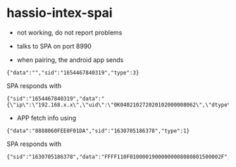 # hassio-intex-spai
 * not working, do not report problems
 
 * talks to SPA on port 8990
 * when pairing, the android app sends
 ```
 {"data":"","sid":"1654467840319","type":3}
 ```
 SPA responds with
 ```
 {"sid":"1654467840319","data":"{\"ip\":\"192.168.x.x\",\"uid\":\"0K040210272020102000008062\",\"dtype\":\"spa\"}","result":"ok","type":3}
 ```
 * APP fetch info using
 ```
 {"data":"8888060FEE0F01DA","sid":"1630705186378","type":1}
 ```
 SPA responds with
 ```
 {"sid":"1630705186378","data":"FFFF110F01000019000000008080801500002F","result":"ok","type":2}
 ```
